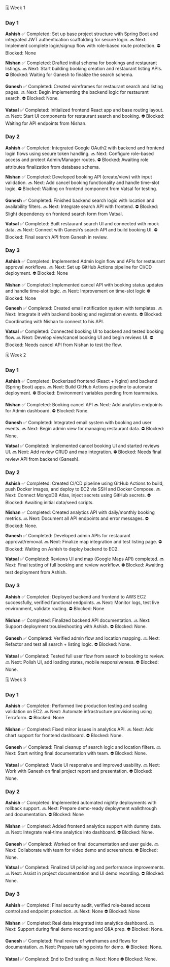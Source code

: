 🗓 Week 1

### Day 1

**Ashish**
✅ Completed: Set up base project structure with Spring Boot and integrated JWT authentication scaffolding for secure login.
🔜 Next: Implement complete login/signup flow with role-based route protection.
⛔ Blocked: None

**Nishan**
✅ Completed: Drafted initial schema for bookings and restaurant listings.
🔜 Next: Start building booking creation and restaurant listing APIs.
⛔ Blocked: Waiting for Ganesh to finalize the search schema.

**Ganesh**
✅ Completed: Created wireframes for restaurant search and listing pages.
🔜 Next: Begin implementing the backend logic for restaurant search.
⛔ Blocked: None.

**Vatsal**
✅ Completed: Initialized frontend React app and base routing layout.
🔜 Next: Start UI components for restaurant search and booking.
⛔ Blocked: Waiting for API endpoints from Nishan.

### Day 2

**Ashish**
✅ Completed: Integrated Google OAuth2 with backend and frontend login flows using secure token handling.
🔜 Next: Configure role-based access and protect Admin/Manager routes.
⛔ Blocked: Awaiting role attributes finalization from database schema.

**Nishan**
✅ Completed: Developed booking API (create/view) with input validation.
🔜 Next: Add cancel booking functionality and handle time-slot logic.
⛔ Blocked: Waiting on frontend component from Vatsal for testing.

**Ganesh**
✅ Completed: Finished backend search logic with location and availability filters.
🔜 Next: Integrate search API with frontend.
⛔ Blocked: Slight dependency on frontend search form from Vatsal.

**Vatsal**
✅ Completed: Built restaurant search UI and connected with mock data.
🔜 Next: Connect with Ganesh’s search API and build booking UI.
⛔ Blocked: Final search API from Ganesh in review.

### Day 3

**Ashish**
✅ Completed: Implemented Admin login flow and APIs for restaurant approval workflows.
🔜 Next: Set up GitHub Actions pipeline for CI/CD deployment.
⛔ Blocked: None

**Nishan**
✅ Completed: Implemented cancel API with booking status updates and handle time-slot logic.
🔜 Next: Improvement on time-slot logic
⛔ Blocked: None

**Ganesh**
✅ Completed: Created email notification system with templates.
🔜 Next: Integrate it with backend booking and registration events.
⛔ Blocked: Coordinating with Nishan to connect to his API.

**Vatsal**
✅ Completed: Connected booking UI to backend and tested booking flow.
🔜 Next: Develop view/cancel booking UI and begin reviews UI.
⛔ Blocked: Needs cancel API from Nishan to test the flow.

🗓 Week 2

### Day 1

**Ashish**
✅ Completed: Dockerized frontend (React + Nginx) and backend (Spring Boot) apps.
🔜 Next: Build GitHub Actions pipeline to automate deployment.
⛔ Blocked: Environment variables pending from teammates.

**Nishan**
✅ Completed: Booking cancel API
🔜 Next: Add analytics endpoints for Admin dashboard.
⛔ Blocked: None.

**Ganesh**
✅ Completed: Integrated email system with booking and user events.
🔜 Next: Begin admin view for managing restaurant data.
⛔ Blocked: None.

**Vatsal**
✅ Completed: Implemented cancel booking UI and started reviews UI.
🔜 Next: Add review CRUD and map integration.
⛔ Blocked: Needs final review API from backend (Ganesh).

### Day 2

**Ashish**
✅ Completed: Created CI/CD pipeline using GitHub Actions to build, push Docker images, and deploy to EC2 via SSH and Docker Compose.
🔜 Next: Connect MongoDB Atlas, inject secrets using GitHub secrets.
⛔ Blocked: Awaiting initial data/seed scripts.

**Nishan**
✅ Completed: Created analytics API with daily/monthly booking metrics.
🔜 Next: Document all API endpoints and error messages.
⛔ Blocked: None.

**Ganesh**
✅ Completed: Developed admin APIs for restaurant approval/removal.
🔜 Next: Finalize map integration and test listing page.
⛔ Blocked: Waiting on Ashish to deploy backend to EC2.

**Vatsal**
✅ Completed: Reviews UI and map (Google Maps API) completed.
🔜 Next: Final testing of full booking and review workflow.
⛔ Blocked: Awaiting test deployment from Ashish.

### Day 3

**Ashish**
✅ Completed: Deployed backend and frontend to AWS EC2 successfully, verified functional endpoints.
🔜 Next: Monitor logs, test live environment, validate routing.
⛔ Blocked: None

**Nishan**
✅ Completed: Finalized backend API documentation.
🔜 Next: Support deployment troubleshooting with Ashish.
⛔ Blocked: None.

**Ganesh**
✅ Completed: Verified admin flow and location mapping.
🔜 Next: Refactor and test all search + listing logic.
⛔ Blocked: None.

**Vatsal**
✅ Completed: Tested full user flow from search to booking to review.
🔜 Next: Polish UI, add loading states, mobile responsiveness.
⛔ Blocked: None.

🗓 Week 3

### Day 1

**Ashish**
✅ Completed: Performed live production testing and scaling validation on EC2.
🔜 Next: Automate infrastructure provisioning using Terraform.
⛔ Blocked: None

**Nishan**
✅ Completed: Fixed minor issues in analytics API.
🔜 Next: Add chart support for frontend dashboard.
⛔ Blocked: None.

**Ganesh**
✅ Completed: Final cleanup of search logic and location filters.
🔜 Next: Start writing final documentation with team.
⛔ Blocked: None.

**Vatsal**
✅ Completed: Made UI responsive and improved usability.
🔜 Next: Work with Ganesh on final project report and presentation.
⛔ Blocked: None.

### Day 2

**Ashish**
✅ Completed: Implemented automated nightly deployments with rollback support.
🔜 Next: Prepare demo-ready deployment walkthrough and documentation.
⛔ Blocked: None

**Nishan**
✅ Completed: Added frontend analytics support with dummy data.
🔜 Next: Integrate real-time analytics into dashboard.
⛔ Blocked: None.

**Ganesh**
✅ Completed: Worked on final documentation and user guide.
🔜 Next: Collaborate with team for video demo and screenshots.
⛔ Blocked: None.

**Vatsal**
✅ Completed: Finalized UI polishing and performance improvements.
🔜 Next: Assist in project documentation and UI demo recording.
⛔ Blocked: None.

### Day 3

**Ashish**
✅ Completed: Final security audit, verified role-based access control and endpoint protection.
🔜 Next: None
⛔ Blocked: None

**Nishan**
✅ Completed: Real data integrated into analytics dashboard.
🔜 Next: Support during final demo recording and Q\&A prep.
⛔ Blocked: None.

**Ganesh**
✅ Completed: Final review of wireframes and flows for documentation.
🔜 Next: Prepare talking points for demo.
⛔ Blocked: None.

**Vatsal**
✅ Completed: End to End testing
🔜 Next: None
⛔ Blocked: None.
